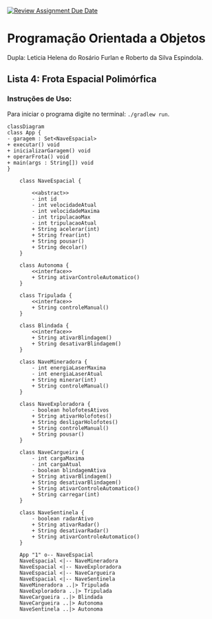 [![Review Assignment Due Date](https://classroom.github.com/assets/deadline-readme-button-22041afd0340ce965d47ae6ef1cefeee28c7c493a6346c4f15d667ab976d596c.svg)](https://classroom.github.com/a/eVrFUgIm)

# Programação Orientada a Objetos

Dupla: Leticia Helena do Rosário Furlan e Roberto da Silva Espindola.

## Lista 4: Frota Espacial Polimórfica

### Instruções de Uso:

Para iniciar o programa digite no terminal: ```./gradlew run```.
```mermaid
classDiagram
class App {
- garagem : Set<NaveEspacial>
+ executar() void
+ inicializarGaragem() void
+ operarFrota() void
+ main(args : String[]) void
}

    class NaveEspacial {

        <<abstract>>
        - int id
        - int velocidadeAtual
        - int velocidadeMaxima
        - int tripulacaoMax
        - int tripulacaoAtual
        + String acelerar(int)
        + String frear(int)
        + String pousar()
        + String decolar()
    }

    class Autonoma {
        <<interface>>
        + String ativarControleAutomatico()
    }

    class Tripulada {
        <<interface>>
        + String controleManual()
    }

    class Blindada {
        <<interface>>
        + String ativarBlindagem()
        + String desativarBlindagem()
    }

    class NaveMineradora {
        - int energiaLaserMaxima
        - int energiaLaserAtual
        + String minerar(int)
        + String controleManual()
    }

    class NaveExploradora {
        - boolean holofotesAtivos
        + String ativarHolofotes()
        + String desligarHolofotes()
        + String controleManual()
        + String pousar()
    }

    class NaveCargueira {
        - int cargaMaxima
        - int cargaAtual
        - boolean blindagemAtiva
        + String ativarBlindagem()
        + String desativarBlindagem()
        + String ativarControleAutomatico()
        + String carregar(int)
    }

    class NaveSentinela {
        - boolean radarAtivo
        + String ativarRadar()
        + String desativarRadar()
        + String ativarControleAutomatico()
    }
    
    App "1" o-- NaveEspacial 
    NaveEspacial <|-- NaveMineradora
    NaveEspacial <|-- NaveExploradora
    NaveEspacial <|-- NaveCargueira
    NaveEspacial <|-- NaveSentinela
    NaveMineradora ..|> Tripulada
    NaveExploradora ..|> Tripulada
    NaveCargueira ..|> Blindada
    NaveCargueira ..|> Autonoma
    NaveSentinela ..|> Autonoma
```